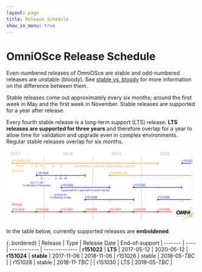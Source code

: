 ```yaml
---
layout: page
title: Release Schedule
show_in_menu: true
---
```


# OmniOSce Release Schedule

Even-numbered releases of OmniOSce are stable and odd-numbered releases are
unstable (bloody). See [stable vs. bloody](/info/stablevsbloody.html) for
more information on the difference between them.

Stable releases come out approximately every six months; around the first week
in May and the first week in November. Stable releases are supported
for a year after release.

Every fourth stable release is a long-term support (LTS) release. **LTS
releases are supported for three years** and therefore overlap for a year to
allow time for validation and upgrade even in complex environments. Regular
stable releases overlap for six months.

<img class="responsive-img" src="/release-plan.png" alt="OmniOSce Release Plan" />

In the table below, currently supported releases are **emboldened**.

{:.bordered}
| Release	| Type    	| Release Date  | End-of-support
| -------	| ----    	| ------------  | --------------
| **r151022**	| **LTS** 	| 2017-05-12    | 2020-05-12
| **r151024**	| **stable**  	| 2017-11-06    | 2018-11-06
| r151026	| stable  	| 2018-05-*TBC* |
| r151028	| stable  	| 2018-11-*TBC* |
| r151030	| LTS     	| 2019-05-*TBC* |

